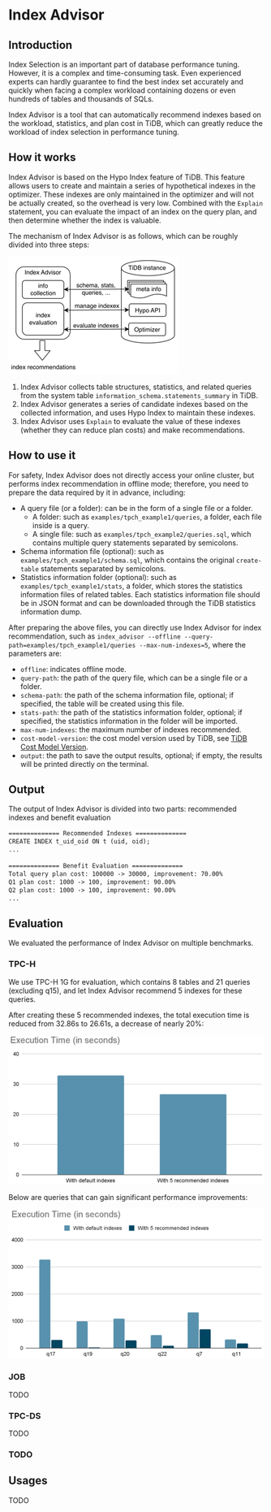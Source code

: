 # Index Advisor

## Introduction

Index Selection is an important part of database performance tuning. However, it is a complex and time-consuming task. Even experienced experts can hardly guarantee to find the best index set accurately and quickly when facing a complex workload containing dozens or even hundreds of tables and thousands of SQLs.

Index Advisor is a tool that can automatically recommend indexes based on the workload, statistics, and plan cost in TiDB, which can greatly reduce the workload of index selection in performance tuning.

## How it works

Index Advisor is based on the Hypo Index feature of TiDB. This feature allows users to create and maintain a series of hypothetical indexes in the optimizer. These indexes are only maintained in the optimizer and will not be actually created, so the overhead is very low. Combined with the `Explain` statement, you can evaluate the impact of an index on the query plan, and then determine whether the index is valuable.

The mechanism of Index Advisor is as follows, which can be roughly divided into three steps: 

![overview.png](doc/overview.png)

1. Index Advisor collects table structures, statistics, and related queries from the system table `information_schema.statements_summary` in TiDB.
2. Index Advisor generates a series of candidate indexes based on the collected information, and uses Hypo Index to maintain these indexes.
3. Index Advisor uses `Explain` to evaluate the value of these indexes (whether they can reduce plan costs) and make recommendations.

## How to use it

For safety, Index Advisor does not directly access your online cluster, but performs index recommendation in offline mode; therefore, you need to prepare the data required by it in advance, including:
- A query file (or a folder): can be in the form of a single file or a folder.
    - A folder: such as `examples/tpch_example1/queries`, a folder, each file inside is a query.
    - A single file: such as `examples/tpch_example2/queries.sql`, which contains multiple query statements separated by semicolons.
- Schema information file (optional): such as `examples/tpch_example1/schema.sql`, which contains the original `create-table` statements separated by semicolons.
- Statistics information folder (optional): such as `examples/tpch_example1/stats`, a folder, which stores the statistics information files of related tables. Each statistics information file should be in JSON format and can be downloaded through the TiDB statistics information dump.

After preparing the above files, you can directly use Index Advisor for index recommendation, such as `index_advisor --offline --query-path=examples/tpch_example1/queries --max-num-indexes=5`, where the parameters are:
- `offline`: indicates offline mode.
- `query-path`: the path of the query file, which can be a single file or a folder.
- `schema-path`: the path of the schema information file, optional; if specified, the table will be created using this file.
- `stats-path`: the path of the statistics information folder, optional; if specified, the statistics information in the folder will be imported.
- `max-num-indexes`: the maximum number of indexes recommended.
- `cost-model-version`: the cost model version used by TiDB, see [TiDB Cost Model Version](https://docs.pingcap.com/tidb/dev/system-variables#tidb_cost_model_version-starting-from-v620-version).
- `output`: the path to save the output results, optional; if empty, the results will be printed directly on the terminal.

## Output

The output of Index Advisor is divided into two parts: recommended indexes and benefit evaluation

```
============== Recommended Indexes ==============
CREATE INDEX t_uid_oid ON t (uid, oid);
...

============== Benefit Evaluation ==============
Total query plan cost: 100000 -> 30000, improvement: 70.00%
Q1 plan cost: 1000 -> 100, improvement: 90.00%
Q2 plan cost: 1000 -> 100, improvement: 90.00%
...
```

## Evaluation

We evaluated the performance of Index Advisor on multiple benchmarks. 

### TPC-H

We use TPC-H 1G for evaluation, which contains 8 tables and 21 queries (excluding q15), and let Index Advisor recommend 5 indexes for these queries.

After creating these 5 recommended indexes, the total execution time is reduced from 32.86s to 26.61s, a decrease of nearly 20%:

![tpch_total](doc/evaluation_tpch_1g_total.png)

Below are queries that can gain significant performance improvements:

![tpch_query](doc/evaluation_tpch_1g_query.png)

### JOB

TODO

### TPC-DS

TODO

### TODO

## Usages

TODO